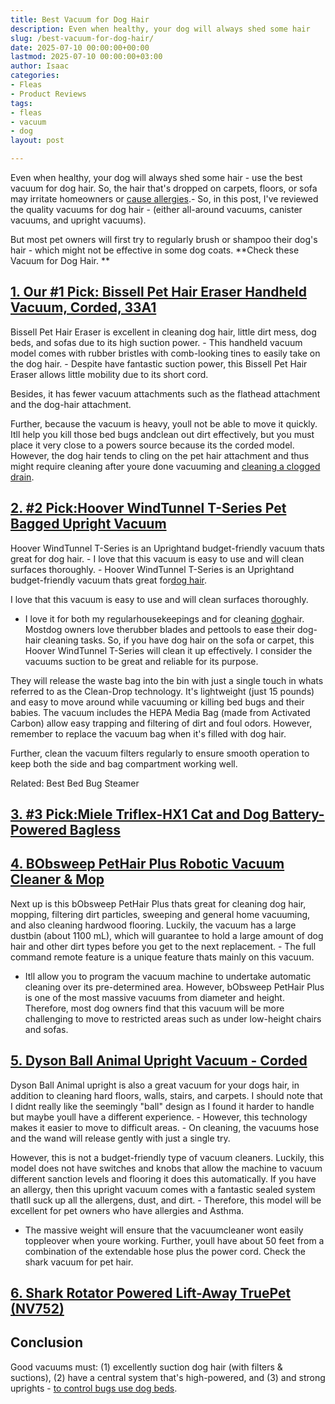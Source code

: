 ```yaml
---
title: Best Vacuum for Dog Hair
description: Even when healthy, your dog will always shed some hair
slug: /best-vacuum-for-dog-hair/
date: 2025-07-10 00:00:00+00:00
lastmod: 2025-07-10 00:00:00+03:00
author: Isaac
categories:
- Fleas
- Product Reviews
tags:
- fleas
- vacuum
- dog
layout: post

---
```

Even when healthy, your dog will always shed some hair - use the best vacuum for dog hair. So, the hair that's dropped on carpets, floors, or sofa may irritate homeowners or [cause allergies](https://www.aaaai.org/conditions-treatments/allergies/pet-allergy).- So, in this post, I've reviewed the quality vacuums for dog hair - (either all-around vacuums, canister vacuums, and upright vacuums).

But most pet owners will first try to regularly brush or shampoo their dog's hair - which might not be effective in some dog coats. **Check these Vacuum for Dog Hair. **

##  [1. Our #1 Pick: Bissell Pet Hair Eraser Handheld Vacuum, Corded, 33A1](https://www.amazon.com/dp/B001EYFQ28/?tag=p-policy-20)

Bissell Pet Hair Eraser is excellent in cleaning dog hair, little dirt mess, dog beds, and sofas due to its high suction power. - This handheld vacuum model comes with rubber bristles with comb-looking tines to easily take on the dog hair. - Despite have fantastic suction power, this Bissell Pet Hair Eraser allows little mobility due to its short cord.

Besides, it has fewer vacuum attachments such as the flathead attachment and the dog-hair attachment.

Further, because the vacuum is heavy, youll not be able to move it quickly. Itll help you kill those bed bugs andclean out dirt effectively, but you must place it very close to a powers source because its the corded model. However, the dog hair tends to cling on the pet hair attachment and thus might require cleaning after youre done vacuuming and [cleaning a clogged drain](https://pestpolicy.com/best-drain-cleaner//).

##  [2. #2 Pick:Hoover WindTunnel T-Series Pet Bagged Upright Vacuum](https://www.amazon.com/dp/B001304XKE/?tag=p-policy-20)

Hoover WindTunnel T-Series is an Uprightand budget-friendly vacuum thats great for dog hair. - I love that this vacuum is easy to use and will clean surfaces thoroughly. - Hoover WindTunnel T-Series is an Uprightand budget-friendly vacuum thats great for[dog hair](https://pestpolicy.com/can-dog-[fleas](https://pestpolicy.com/best-dog-backpack-carrier-for-hiking/)-transfer-to-humans/).

I love that this vacuum is easy to use and will clean surfaces thoroughly.

- I love it for both my regularhousekeepings and for cleaning [dog](https://pestpolicy.com/best-dog-beds/)hair. Mostdog owners love therubber blades and pettools to ease their dog-hair cleaning tasks. So, if you have dog hair on the sofa or carpet, this Hoover WindTunnel T-Series will clean it up effectively. I consider the vacuums suction to be great and reliable for its purpose.

They will release the waste bag into the bin with just a single touch in whats referred to as the Clean-Drop technology. It's lightweight (just 15 pounds) and easy to move around while vacuuming or killing bed bugs and their babies. The vacuum includes the HEPA Media Bag (made from Activated Carbon) allow easy trapping and filtering of dirt and foul odors. However, remember to replace the vacuum bag when it's filled with dog hair.

Further, clean the vacuum filters regularly to ensure smooth operation to keep both the side and bag compartment working well.

Related: Best Bed Bug Steamer

##  [3. #3 Pick:Miele Triflex-HX1 Cat and Dog Battery-Powered Bagless](https://www.amazon.com/dp/B075S9NZJL/?tag=p-policy-20)

##  [4. BObsweep PetHair Plus Robotic Vacuum Cleaner & Mop](https://www.amazon.com/dp/B01JSSGSY6/?tag=p-policy-20)

Next up is this bObsweep PetHair Plus thats great for cleaning dog hair, mopping, filtering dirt particles, sweeping and general home vacuuming, and also cleaning hardwood flooring. Luckily, the vacuum has a large dustbin (about 1100 mL), which will guarantee to hold a large amount of dog hair and other dirt types before you get to the next replacement. - The full command remote feature is a unique feature thats mainly on this vacuum.

- Itll allow you to program the vacuum machine to undertake automatic cleaning over its pre-determined area. However, bObsweep PetHair Plus is one of the most massive vacuums from diameter and height. Therefore, most dog owners find that this vacuum will be more challenging to move to restricted areas such as under low-height chairs and sofas.

##  [5. Dyson Ball Animal Upright Vacuum - Corded](https://www.amazon.com/dp/B01BGS9JVA/?tag=p-policy-20)

Dyson Ball Animal upright is also a great vacuum for your dogs hair, in addition to cleaning hard floors, walls, stairs, and carpets. I should note that I didnt really like the seemingly "ball" design as I found it harder to handle but maybe youll have a different experience. - However, this technology makes it easier to move to difficult areas. - On cleaning, the vacuums hose and the wand will release gently with just a single try.

However, this is not a budget-friendly type of vacuum cleaners. Luckily, this model does not have switches and knobs that allow the machine to vacuum different sanction levels and flooring it does this automatically. If you have an allergy, then this upright vacuum comes with a fantastic sealed system thatll suck up all the allergens, dust, and dirt. - Therefore, this model will be excellent for pet owners who have allergies and Asthma.

- The massive weight will ensure that the vacuumcleaner wont easily toppleover when youre working. Further, youll have about 50 feet from a combination of the extendable hose plus the power cord. Check the shark vacuum for pet hair.

##  [6. Shark Rotator Powered Lift-Away TruePet (NV752)](https://www.amazon.com/dp/B00X7R1FZ2/?tag=p-policy-20)

##  Conclusion

Good vacuums must: (1) excellently suction dog hair (with filters & suctions), (2) have a central system that's high-powered, and (3) and strong uprights - [to control bugs use dog beds](https://pestpolicy.com/best-dog-beds/).